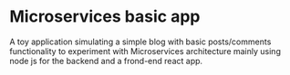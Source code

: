 # Microservices basic app 

A toy application simulating a simple blog with basic posts/comments functionality to experiment with Microservices architecture mainly using node js for the backend and a frond-end react app. 
